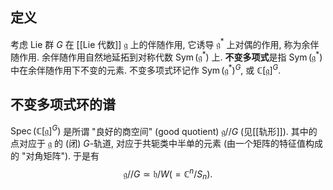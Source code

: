 
## 定义

考虑 Lie 群 $G$ 在 [[Lie 代数]] $\mathfrak g$ 上的伴随作用, 它诱导 $\mathfrak g^*$ 上对偶的作用, 称为余伴随作用. 余伴随作用自然地延拓到对称代数 $\operatorname{Sym}(\mathfrak g^*)$ 上. **不变多项式**是指 $\operatorname{Sym}(\mathfrak g^*)$ 中在余伴随作用下不变的元素. 不变多项式环记作 $\operatorname{Sym}(\mathfrak g^*)^G$, 或 $\mathbb{C}[\mathfrak g]^G$.

## 不变多项式环的谱

$\operatorname{Spec}(\mathbb{C}[\mathfrak g]^G)$ 是所谓 "良好的商空间" (good quotient) $\mathfrak g // G$ (见[[轨形]]). 其中的点对应于 $\mathfrak g$ 的 (闭) $G$-轨道, 对应于共轭类中半单的元素 (由一个矩阵的特征值构成的 "对角矩阵"). 于是有
$$
\mathfrak g // G \simeq \mathfrak h / W (=\mathbb{C}^n / S_n).
$$
